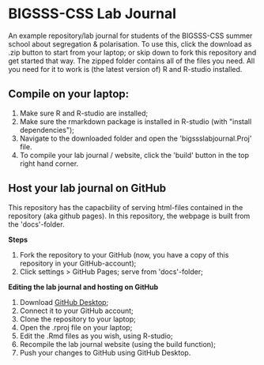 # BIGSSS-CSS Lab Journal
An example repository/lab journal for students of the BIGSSS-CSS summer school about segregation & polarisation.
To use this, click the download as .zip button to start from your laptop; or skip down to fork this repository and get started that way.
The zipped folder contains all of the files you need. All you need for it to work is (the latest version of) R and R-studio installed. 


## Compile on your laptop:

1. Make sure R and R-studio are installed;
2. Make sure the rmarkdown package is installed in R-studio (with "install dependencies");
3. Navigate to the downloaded folder and open the 'bigssslabjournal.Proj' file.
4. To compile your lab journal / website, click the 'build' button in the top right hand corner. 

## Host your lab journal on GitHub
This repository has the capacbility of serving html-files contained in the repository (aka github pages).
In this repository, the webpage is built from the 'docs'-folder.

**Steps**

1. Fork the repository to your GitHub (now, you have a copy of this repository in your GitHub-account);
2. Click settings > GitHub Pages; serve from 'docs'-folder;

**Editing the lab journal and hosting on GitHub**

1. Download [GitHub Desktop](https://desktop.github.com); 
2. Connect it to your GitHub account;
3. Clone the repository to your laptop;
4. Open the .rproj file on your laptop;
5. Edit the .Rmd files as you wish, using R-studio;
6. Recompile the lab journal website (using the build function);
7. Push your changes to GitHub using GitHub Desktop.
